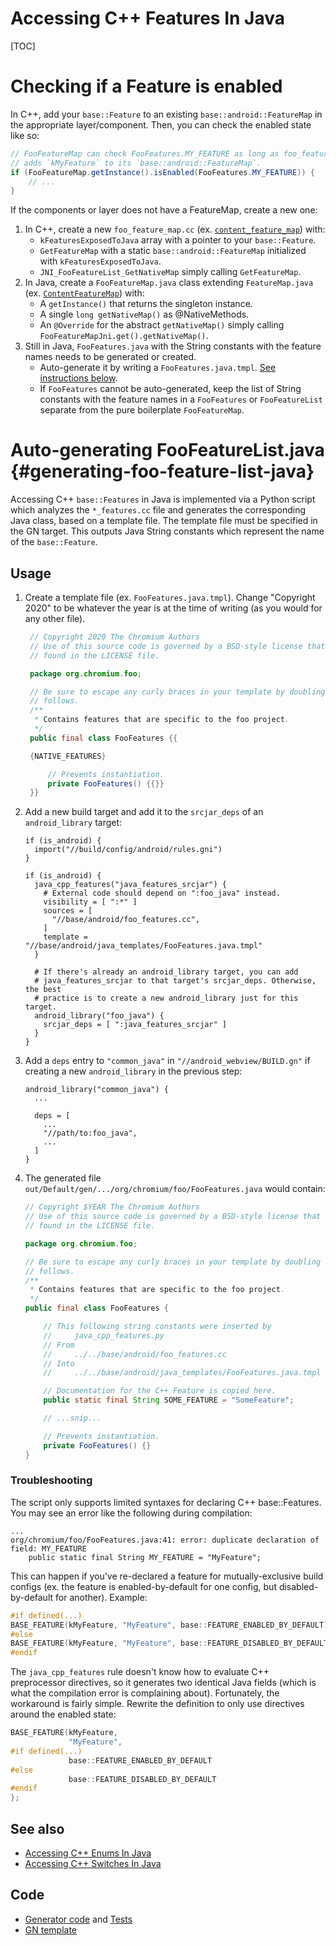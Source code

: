 # Accessing C++ Features In Java

[TOC]

# Checking if a Feature is enabled

In C++, add your `base::Feature` to an existing `base::android::FeatureMap` in the appropriate layer/component. Then, you can check the
enabled state like so:

```java
// FooFeatureMap can check FooFeatures.MY_FEATURE as long as foo_feature_map.cc
// adds `kMyFeature` to its `base::android::FeatureMap`.
if (FooFeatureMap.getInstance().isEnabled(FooFeatures.MY_FEATURE)) {
    // ...
}
```

If the components or layer does not have a FeatureMap, create a new one:

1. In C++, create a new `foo_feature_map.cc` (ex.
[`content_feature_map`](/content/browser/android/content_feature_map.cc)) with:
    * `kFeaturesExposedToJava` array with a pointer to your `base::Feature`.
    * `GetFeatureMap` with a static `base::android::FeatureMap` initialized
      with `kFeaturesExposedToJava`.
    * `JNI_FooFeatureList_GetNativeMap` simply calling `GetFeatureMap`.
2. In Java, create a `FooFeatureMap.java` class extending `FeatureMap.java`
   (ex. [`ContentFeatureMap`](/content/public/android/java/src/org/chromium/content/browser/ContentFeatureMap.java)) with:
    * A `getInstance()` that returns the singleton instance.
    * A single `long getNativeMap()` as @NativeMethods.
    * An `@Override` for the abstract `getNativeMap()` simply calling
      `FooFeatureMapJni.get().getNativeMap()`.
3. Still in Java, `FooFeatures.java` with the String constants with the feature
   names needs to be generated or created.
    * Auto-generate it by writing a `FooFeatures.java.tmpl`. [See instructions
      below]((#generating-foo-feature-list-java)).
    * If `FooFeatures` cannot be auto-generated, keep the list of String
      constants with the feature names in a `FooFeatures` or `FooFeatureList`
      separate from the pure boilerplate `FooFeatureMap`.

# Auto-generating FooFeatureList.java {#generating-foo-feature-list-java}

Accessing C++ `base::Features` in Java is implemented via a Python script which
analyzes the `*_features.cc` file and generates the corresponding Java class,
based on a template file. The template file must be specified in the GN target.
This outputs Java String constants which represent the name of the
`base::Feature`.

## Usage

1. Create a template file (ex. `FooFeatures.java.tmpl`). Change "Copyright
   2020" to be whatever the year is at the time of writing (as you would for any
   other file).
   ```java
    // Copyright 2020 The Chromium Authors
    // Use of this source code is governed by a BSD-style license that can be
    // found in the LICENSE file.

    package org.chromium.foo;

    // Be sure to escape any curly braces in your template by doubling as
    // follows.
    /**
     * Contains features that are specific to the foo project.
     */
    public final class FooFeatures {{

    {NATIVE_FEATURES}

        // Prevents instantiation.
        private FooFeatures() {{}}
    }}
   ```

2. Add a new build target and add it to the `srcjar_deps` of an
   `android_library` target:

    ```gn
    if (is_android) {
      import("//build/config/android/rules.gni")
    }

    if (is_android) {
      java_cpp_features("java_features_srcjar") {
        # External code should depend on ":foo_java" instead.
        visibility = [ ":*" ]
        sources = [
          "//base/android/foo_features.cc",
        ]
        template = "//base/android/java_templates/FooFeatures.java.tmpl"
      }

      # If there's already an android_library target, you can add
      # java_features_srcjar to that target's srcjar_deps. Otherwise, the best
      # practice is to create a new android_library just for this target.
      android_library("foo_java") {
        srcjar_deps = [ ":java_features_srcjar" ]
      }
    }
    ```

3. Add a `deps` entry to `"common_java"` in `"//android_webview/BUILD.gn"` if
   creating a new `android_library` in the previous step:

   ```gn
   android_library("common_java") {
     ...

     deps = [
       ...
       "//path/to:foo_java",
       ...
     ]
   }
   ```

4. The generated file `out/Default/gen/.../org/chromium/foo/FooFeatures.java`
   would contain:

    ```java
    // Copyright $YEAR The Chromium Authors
    // Use of this source code is governed by a BSD-style license that can be
    // found in the LICENSE file.

    package org.chromium.foo;

    // Be sure to escape any curly braces in your template by doubling as
    // follows.
    /**
     * Contains features that are specific to the foo project.
     */
    public final class FooFeatures {

        // This following string constants were inserted by
        //     java_cpp_features.py
        // From
        //     ../../base/android/foo_features.cc
        // Into
        //     ../../base/android/java_templates/FooFeatures.java.tmpl

        // Documentation for the C++ Feature is copied here.
        public static final String SOME_FEATURE = "SomeFeature";

        // ...snip...

        // Prevents instantiation.
        private FooFeatures() {}
    }
    ```

### Troubleshooting

The script only supports limited syntaxes for declaring C++ base::Features. You
may see an error like the following during compilation:

```
...
org/chromium/foo/FooFeatures.java:41: error: duplicate declaration of field: MY_FEATURE
    public static final String MY_FEATURE = "MyFeature";
```

This can happen if you've re-declared a feature for mutually-exclusive build
configs (ex. the feature is enabled-by-default for one config, but
disabled-by-default for another). Example:

```c++
#if defined(...)
BASE_FEATURE(kMyFeature, "MyFeature", base::FEATURE_ENABLED_BY_DEFAULT);
#else
BASE_FEATURE(kMyFeature, "MyFeature", base::FEATURE_DISABLED_BY_DEFAULT);
#endif
```

The `java_cpp_features` rule doesn't know how to evaluate C++ preprocessor
directives, so it generates two identical Java fields (which is what the
compilation error is complaining about). Fortunately, the workaround is fairly
simple. Rewrite the definition to only use directives around the enabled state:

```c++
BASE_FEATURE(kMyFeature,
             "MyFeature",
#if defined(...)
             base::FEATURE_ENABLED_BY_DEFAULT
#else
             base::FEATURE_DISABLED_BY_DEFAULT
#endif
};

```


## See also
* [Accessing C++ Enums In Java](android_accessing_cpp_enums_in_java.md)
* [Accessing C++ Switches In Java](android_accessing_cpp_switches_in_java.md)

## Code
* [Generator code](/build/android/gyp/java_cpp_features.py) and
  [Tests](/build/android/gyp/java_cpp_features_tests.py)
* [GN template](/build/config/android/rules.gni)
